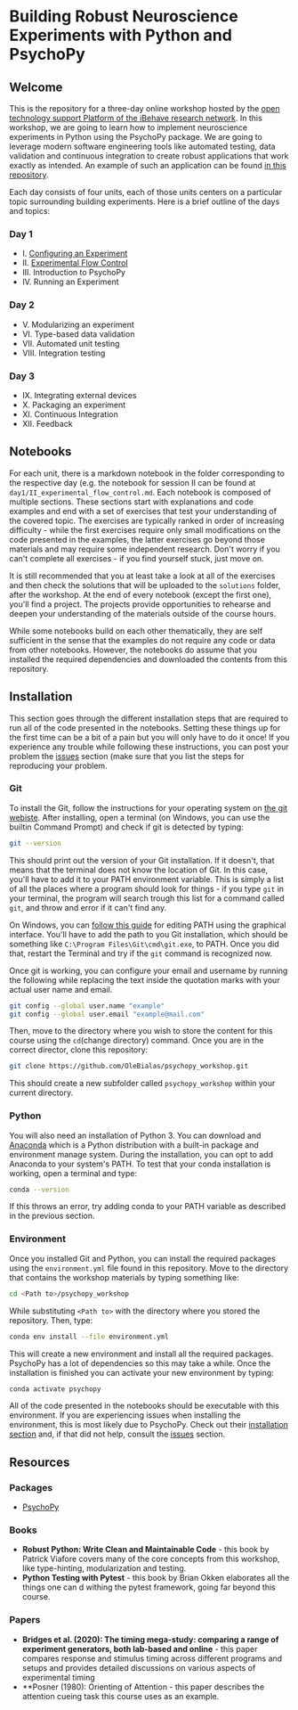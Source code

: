 # Building Robust Neuroscience Experiments with Python and PsychoPy

## Welcome
This is the repository for a three-day online workshop hosted by the [open technology support Platform of the iBehave research network](https://ibehave.nrw/ibots-platform/about-ibots/).
In this workshop, we are going to learn how to implement neuroscience experiments in Python using the PsychoPy package.
We are going to leverage modern software engineering tools like automated testing, data validation and continuous integration to create robust applications that work exactly as intended. An example of such an application can be found [in this repository](https://github.com/OleBialas/posner_task).

Each day consists of four units, each of those units centers on a particular topic surrounding building experiments. Here is a brief outline of the days and topics:

### Day 1
- I. [Configuring an Experiment](day1/I_configuring_an_experiment.md)
- II. [Experimental Flow Control](day1/II_experimental_flow_control.md)
- III. Introduction to PsychoPy
- IV. Running an Experiment
### Day 2
- V. Modularizing an experiment
- VI. Type-based data validation
- VII. Automated unit testing
- VIII. Integration testing
### Day 3
- IX. Integrating external devices
- X. Packaging an experiment
- XI. Continuous Integration
- XII. Feedback

## Notebooks
For each unit, there is a markdown notebook in the folder corresponding to the respective day (e.g. the notebook for session II can be found at `day1/II_experimental_flow_control.md`.
Each notebook is composed of multiple sections.
These sections start with explanations and code examples and end with a set of exercises that test your understanding of the covered topic.
The exercises are typically ranked in order of increasing difficulty - while the first exercises require only small modifications on the code presented in the examples, the latter exercises go beyond those materials and may require some independent research.
Don't worry if you can't complete all exercises - if you find yourself stuck, just move on.

It is still recommended that you at least take a look at all of the exercises and then check the solutions that will be uploaded to the `solutions` folder, after the workshop.
At the end of every notebook (except the first one), you'll find a project.
The projects provide opportunities to rehearse and deepen your understanding of the materials outside of the course hours.

While some notebooks build on each other thematically, they are self sufficient in the sense that the examples do not require any code or data from other notebooks.
However, the notebooks do assume that you installed the required dependencies and downloaded the contents from this repository.

## Installation
This section goes through the different installation steps that are required to run all of the code presented in the notebooks.
Setting these things up for the first time can be a bit of a pain but you will only have to do it once!
If you experience any trouble while following these instructions, you can post your problem the [issues](https://github.com/OleBialas/psychopy_workshop/issues) section (make sure that you list the steps for reproducing your problem.


### Git
To install the Git, follow the instructions for your operating system on [the git webiste](https://git-scm.com/book/en/v2/Getting-Started-Installing-Git).
After installing, open a terminal (on Windows, you can use the builtin Command Prompt) and check if git is detected by typing:

```sh
git --version
```

This should print out the version of your Git installation.
If it doesn't, that means that the terminal does not know the location of Git.
In this case, you'll have to add it to your PATH environment variable.
This is simply a list of all the places where a program should look for things - if you type `git` in your terminal, the program will search trough this list for a command called `git`, and throw and error if it can't find any.

On Windows, you can [follow this guide](https://www.architectryan.com/2018/03/17/add-to-the-path-on-windows-10/) for editing PATH using the graphical interface.
You'll have to add the path to you Git installation, which should be something like `C:\Program Files\Git\cmd\git.exe`, to PATH. Once you did that, restart the Terminal and try if the `git` command is recognized now.

Once git is working, you can configure your email and username by running the following while replacing the text inside the quotation marks with your actual user name and email.

```sh
git config --global user.name "example"
git config --global user.email "example@mail.com"
```

Then, move to the directory where you wish to store the content for this course using the `cd`(change directory) command.
Once you are in the correct director, clone this repository:

```sh
git clone https://github.com/OleBialas/psychopy_workshop.git
```

This should create a new subfolder called `psychopy_workshop` within your current directory.

### Python
You will also need an installation of Python 3.
You can download and [Anaconda](https://docs.anaconda.com/miniconda/miniconda-install/) which is a Python distribution with a built-in package and environment manage system.
During the installation, you can opt to add Anaconda to your system's PATH.
To test that your conda installation is working, open a terminal and type:

```sh
conda --version
```

If this throws an error, try adding conda to your PATH variable as described in the previous section.

### Environment

Once you installed Git and Python, you can install the required packages using the `environment.yml` file found in this repository.
Move to the directory that contains the workshop materials by typing something like:

```sh
cd <Path to>/psychopy_workshop
```

While substituting `<Path to>` with the directory where you stored the repository.
Then, type:

```sh
conda env install --file environment.yml
```

This will create a new environment and install all the required packages.
PsychoPy has a lot of dependencies so this may take a while.
Once the installation is finished you can activate your new environment by typing:

```sh
conda activate psychopy
```

All of the code presented in the notebooks should be executable with this environment.
If you are experiencing issues when installing the environment, this is most likely due to PsychoPy.
Check out their [installation section](https://www.psychopy.org/download.html) and, if that did not help, consult the [issues](https://github.com/OleBialas/psychopy_workshop/issues) section.

## Resources

### Packages

- [PsychoPy](https://psychopy.org/documentation.html) 
  
### Books

- **Robust Python: Write Clean and Maintainable Code** - this book by Patrick Viafore covers many of the core concepts from this workshop, like type-hinting, modularization and testing.
- **Python Testing with Pytest** - this book by Brian Okken elaborates all the things one can d withing the pytest framework, going far beyond this course.

### Papers

- **Bridges et al. (2020): The timing mega-study: comparing a range of experiment generators, both lab-based and online** - this paper compares response and stimulus timing across different programs and setups and provides detailed discussions on various aspects of experimental timing
- **Posner (1980): Orienting of Attention - this paper describes the attention cueing task this course uses as an example.
